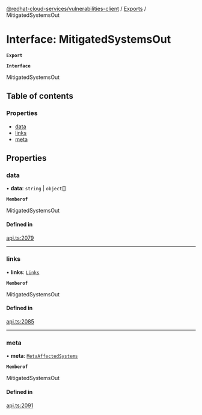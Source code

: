 [@redhat-cloud-services/vulnerabilities-client](../README.md) / [Exports](../modules.md) / MitigatedSystemsOut

# Interface: MitigatedSystemsOut

**`Export`**

**`Interface`**

MitigatedSystemsOut

## Table of contents

### Properties

- [data](MitigatedSystemsOut.md#data)
- [links](MitigatedSystemsOut.md#links)
- [meta](MitigatedSystemsOut.md#meta)

## Properties

### data

• **data**: `string` \| `object`[]

**`Memberof`**

MitigatedSystemsOut

#### Defined in

[api.ts:2079](https://github.com/RedHatInsights/javascript-clients/blob/master/packages/vulnerabilities/git-api/api.ts#L2079)

___

### links

• **links**: [`Links`](Links.md)

**`Memberof`**

MitigatedSystemsOut

#### Defined in

[api.ts:2085](https://github.com/RedHatInsights/javascript-clients/blob/master/packages/vulnerabilities/git-api/api.ts#L2085)

___

### meta

• **meta**: [`MetaAffectedSystems`](MetaAffectedSystems.md)

**`Memberof`**

MitigatedSystemsOut

#### Defined in

[api.ts:2091](https://github.com/RedHatInsights/javascript-clients/blob/master/packages/vulnerabilities/git-api/api.ts#L2091)
